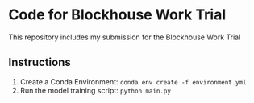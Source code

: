 # Code for Blockhouse Work Trial
This repository includes my submission for the Blockhouse Work Trial 


## Instructions
1. Create a Conda Environment: ``` conda env create -f environment.yml ```
2. Run the model training script: ``` python main.py ```

